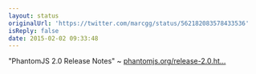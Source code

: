 ```yaml
---
layout: status
originalUrl: 'https://twitter.com/marcgg/status/562182083578433536'
isReply: false
date: 2015-02-02 09:33:48
---
```


"PhantomJS 2.0 Release Notes" ~ [phantomjs.org/release-2.0.ht…](http://phantomjs.org/release-2.0.html)
